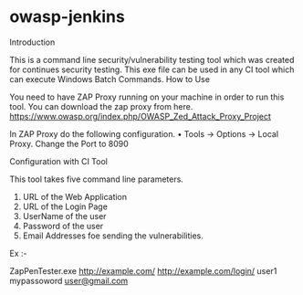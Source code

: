 # owasp-jenkins

Introduction

This is a command line security/vulnerability testing tool which was created for continues security testing. This exe file can be used in any CI tool which can execute Windows Batch Commands.
How to Use

You need to have ZAP Proxy running on your machine in order to run this tool. You can download the zap proxy from here.
https://www.owasp.org/index.php/OWASP_Zed_Attack_Proxy_Project

In ZAP Proxy do the following configuration.
•	Tools -> Options -> Local Proxy. Change the Port to 8090

Configuration with CI Tool

This tool takes five command line parameters.
1.	URL of the Web Application
2.	URL of the Login Page
3.	UserName of the user
4.	Password of the user
5.	Email Addresses foe sending the vulnerabilities.

Ex :- 

ZapPenTester.exe  http://example.com/ http://example.com/login/ user1 mypassoword user@gmail.com
